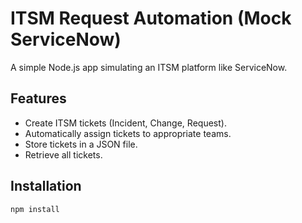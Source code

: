 # ITSM Request Automation (Mock ServiceNow)

A simple Node.js app simulating an ITSM platform like ServiceNow.

## Features
- Create ITSM tickets (Incident, Change, Request).
- Automatically assign tickets to appropriate teams.
- Store tickets in a JSON file.
- Retrieve all tickets.

## Installation
```bash
npm install
